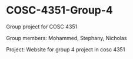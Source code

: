 # COSC-4351-Group-4
Group project for COSC 4351

Group members:
Mohammed,
Stephany,
Nicholas

Project:
Website for group 4 project in cosc 4351
